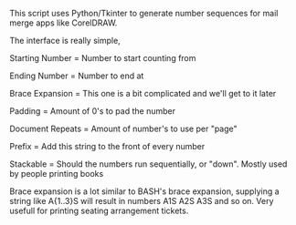 This script uses Python/Tkinter to generate number sequences for mail merge apps like CorelDRAW.

The interface is really simple,

Starting Number = Number to start counting from

Ending Number = Number to end at

Brace Expansion = This one is a bit complicated and we'll get to it later

Padding = Amount of 0's to pad the number

Document Repeats = Amount of number's to use per "page"

Prefix = Add this string to the front of every number

Stackable = Should the numbers run sequentially, or "down". Mostly used by people printing books


Brace expansion is a lot similar to BASH's brace expansion, supplying a string like A{1..3}S will result in numbers A1S A2S A3S and so on. Very usefull for printing seating arrangement tickets.
